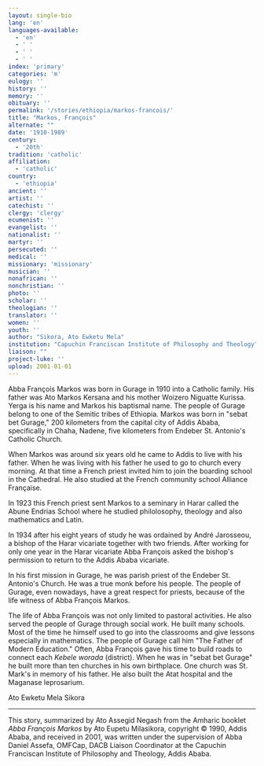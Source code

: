 ```yaml
---
layout: single-bio
lang: 'en'
languages-available:
  - 'en'
  - ' '
  - ' '
  - ' '
index: 'primary'
categories: 'm'
eulogy: ''
history: ''
memory: ''
obituary: ''
permalink: '/stories/ethiopia/markos-francois/'
title: "Markos, François"
alternate: ""
date: '1910-1989'
century:
  - '20th'
tradition: 'catholic'
affiliation:
  - 'catholic'
country:
  - 'ethiopia'
ancient: ''
artist: ''
catechist: ''
clergy: 'clergy'
ecumenist: ''
evangelist: ''
nationalist: ''
martyr: ''
persecuted: ''
medical: ''
missionary: 'missionary'
musician: ''
nonafrican: ''
nonchristian: ''
photo: ''
scholar: ''
theologian: ''
translator: ''
women: ''
youth: ''
author: "Sikora, Ato Ewketu Mela"
institution: "Capuchin Franciscan Institute of Philosophy and Theology"
liaison: ""
project-luke: ''
upload: 2001-01-01
---
```




Abba Fran&ccedil;ois Markos was born in Gurage in 1910 into a Catholic family. His father was Ato Markos Kersana and his mother Woizero Niguatte Kurissa. Yerga is his name and Markos his baptismal name. The people of Gurage belong to one of the Semitic tribes of Ethiopia.  Markos was born in "sebat bet Gurage," 200 kilometers from the capital city of Addis Ababa, specifically in Chaha, Nadene, five kilometers from Endeber St. Antonio's Catholic Church.

When Markos was around six years old he came to Addis to live with his father. When he was living with his father he used to go to church every morning. At that time a French priest invited him to join the boarding school in the Cathedral. He also studied at the French community school Alliance Fran&ccedil;aise.

In 1923 this French priest sent Markos to a seminary in Harar called the Abune Endrias School where he studied philolosophy, theology and also mathematics and Latin.

In 1934 after his eight years of study he was ordained by André Jarosseou, a bishop of the Harar vicariate together with two friends. After working for only one year in the Harar vicariate Abba Fran&ccedil;ois asked the bishop's permission to return to the Addis Ababa vicariate.

In his first mission in Gurage, he was parish priest of the Endeber St. Antonio's Church. He was  a true monk before his people. The people of Gurage, even nowadays, have a great respect for priests, because of the life witness of Abba Fran&ccedil;ois Markos.

The life of Abba Fran&ccedil;ois was not only limited to pastoral activities. He also served the people of Gurage through social work. He built many schools. Most of the time he himself used to go into the classrooms and give lessons especially in mathematics. The people of Gurage call him "The Father of Modern Education." Often, Abba Fran&ccedil;ois gave his time to build roads to
connect each *Kebele worada* (district). When he was in "sebat bet Gurage" he built more than ten churches in his own birthplace. One church was St. Mark's in memory of his father. He also built the Atat hospital and the Maganase leprosarium.

Ato Ewketu Mela Sikora

---

This story, summarized by Ato Assegid Negash from the Amharic booklet *Abba Fran&ccedil;ois Markos* by Ato Eupetu Milasikora, copyright &copy; 1990, Addis Ababa, and received in 2001, was written under the supervision of Abba Daniel Assefa, OMFCap, DACB Liaison Coordinator at the Capuchin Franciscan Institute of Philosophy and Theology, Addis Ababa.
